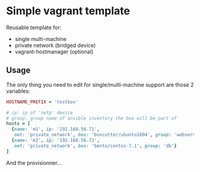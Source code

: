 # Simple vagrant template

Reusable template for:

 - single multi-machine
 - private network (bridged device)
 - vagrant-hostmanager (optional)

## Usage

The only thing you need to edit for single/multi-machine support are those 2
variables:

```ruby
HOSTNAME_PREFIX = 'testbox'

# ip: ip of 'netp' device
# group: group name of ansible inventory the box will be part of
hosts = [
  {name: 'm1', ip: '192.168.56.71',
   net: 'private_network', box: 'boxcutter/ubuntu1604', group: 'webserver'},
  {name: 'm2', ip: '192.168.56.72',
   net: 'private_network', box: 'bento/centos-7.1', group: 'db'}
]
```

And the provisionner...
